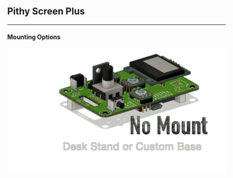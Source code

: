 ## Pithy Screen Plus

___

#### Mounting Options
![Mounting Options Animation](https://raw.githubusercontent.com/ioios-io/pithy/main/assets/MountingOptions.gif)